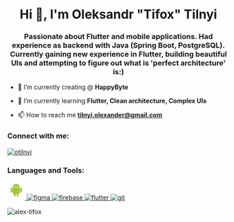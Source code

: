 <h1 align="center">Hi 👋, I'm Oleksandr "Tifox" Tilnyi</h1>
<h3 align="center">Passionate about Flutter and mobile applications. Had experience as backend with Java (Spring Boot, PostgreSQL). Currently gaining new experience in Flutter, building beautiful UIs and attempting to figure out what is 'perfect architecture' is:)</h3>

- 🔭 I’m currently creating @ **HappyByte**

- 🌱 I’m currently learning **Flutter, Clean architecture, Complex UIs**

- 📫 How to reach me **tilnyi.olexander@gmail.com**

<h3 align="left">Connect with me:</h3>
<p align="left">
<a href="https://linkedin.com/in/otilnyi" target="blank"><img align="center" src="https://cdn.jsdelivr.net/npm/simple-icons@3.0.1/icons/linkedin.svg" alt="otilnyi" height="30" width="40" /></a>
</p>

<h3 align="left">Languages and Tools:</h3>
<p align="left"> <a href="https://developer.android.com" target="_blank"> <img src="https://raw.githubusercontent.com/devicons/devicon/master/icons/android/android-original-wordmark.svg" alt="android" width="40" height="40"/> </a> <a href="https://www.figma.com/" target="_blank"> <img src="https://www.vectorlogo.zone/logos/figma/figma-icon.svg" alt="figma" width="40" height="40"/> </a> <a href="https://firebase.google.com/" target="_blank"> <img src="https://www.vectorlogo.zone/logos/firebase/firebase-icon.svg" alt="firebase" width="40" height="40"/> </a> <a href="https://flutter.dev" target="_blank"> <img src="https://www.vectorlogo.zone/logos/flutterio/flutterio-icon.svg" alt="flutter" width="40" height="40"/> </a> <a href="https://git-scm.com/" target="_blank"> <img src="https://www.vectorlogo.zone/logos/git-scm/git-scm-icon.svg" alt="git" width="40" height="40"/> </a> </p>

<p><img align="center" src="https://github-readme-stats.vercel.app/api/top-langs?username=alex-tifox&show_icons=true&locale=en&layout=compact" alt="alex-tifox" /></p>

